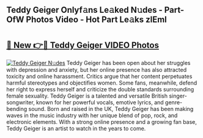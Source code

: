 ## Teddy Geiger Onlyf𝚊ns Le𝚊ked N𝚞des - Part-OfW Photos Video - Hot Part Le𝚊ks zlEml

# <h2><a href="http://ab47169.deff.icu/?id=Teddy+Geiger">🔗 New 👉🔴 Teddy Geiger VIDEO Photos</a></h2>

[![Teddy Geiger N𝚞des](https://i.imgur.com/rIISA9y.gif)](http://ab47169.deff.icu/?id=Teddy+Geiger)
Teddy Geiger has been open about her struggles with depression and anxiety, but her online presence has also attracted toxicity and online harassment. Critics argue that her content perpetuates harmful stereotypes and objectifies women. Some fans, meanwhile, defend her right to express herself and criticize the double standards surrounding female sexuality. Teddy Geiger is a talented and versatile British singer-songwriter, known for her powerful vocals, emotive lyrics, and genre-bending sound. Born and raised in the UK, Teddy Geiger has been making waves in the music industry with her unique blend of pop, rock, and electronic elements. With a strong online presence and a growing fan base, Teddy Geiger is an artist to watch in the years to come.
